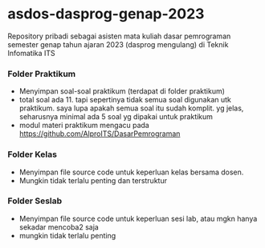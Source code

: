 # asdos-dasprog-genap-2023
Repository pribadi sebagai asisten mata kuliah dasar pemrograman semester genap tahun ajaran 2023 (dasprog mengulang) di Teknik Infomatika ITS

### Folder Praktikum
- Menyimpan soal-soal praktikum (terdapat di folder praktikum)
- total soal ada 11. tapi sepertinya tidak semua soal digunakan utk praktikum. saya lupa apakah semua soal itu sudah komplit. yg jelas, seharusnya minimal ada 5 soal yg dipakai untuk praktikum
- modul materi praktikum mengacu pada https://github.com/AlproITS/DasarPemrograman

### Folder Kelas
- Menyimpan file source code untuk keperluan kelas bersama dosen.
- Mungkin tidak terlalu penting dan terstruktur

### Folder Seslab
- Menyimpan file source code untuk keperluan sesi lab, atau mgkn hanya sekadar mencoba2 saja
- mungkin tidak terlalu penting
